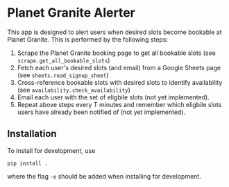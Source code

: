 # Planet Granite Alerter

This app is designed to alert users when desired slots become bookable at Planet Granite.
This is performed by the following steps:

1) Scrape the Planet Granite booking page to get all bookable slots (see `scrape.get_all_bookable_slots`)
2) Fetch each user's desired slots (and email) from a Google Sheets page (see `sheets.read_signup_sheet`)
3) Cross-reference bookable slots with desired slots to identify availability (see `availability.check_availability`)
4) Email each user with the set of eligbile slots (not yet implemented).
5) Repeat above steps every T minutes and remember which eligbile slots users have already been notified of (not yet implemented).

## Installation

To install for development, use 

`pip install .`

where the flag `-e` should be added when installing for development.
